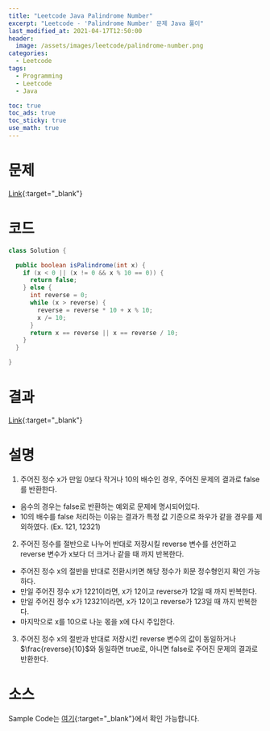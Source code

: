 ```yaml
---
title: "Leetcode Java Palindrome Number"
excerpt: "Leetcode - 'Palindrome Number' 문제 Java 풀이"
last_modified_at: 2021-04-17T12:50:00
header:
  image: /assets/images/leetcode/palindrome-number.png
categories:
  - Leetcode
tags:
  - Programming
  - Leetcode
  - Java

toc: true
toc_ads: true
toc_sticky: true
use_math: true
---
```

# 문제
[Link](https://leetcode.com/problems/palindrome-number/){:target="_blank"}

# 코드
```java
class Solution {

  public boolean isPalindrome(int x) {
    if (x < 0 || (x != 0 && x % 10 == 0)) {
      return false;
    } else {
      int reverse = 0;
      while (x > reverse) {
        reverse = reverse * 10 + x % 10;
        x /= 10;
      }
      return x == reverse || x == reverse / 10;
    }
  }

}
```

# 결과
[Link](https://leetcode.com/submissions/detail/481574918/){:target="_blank"}

# 설명
1. 주어진 정수 x가 만일 0보다 작거나 10의 배수인 경우, 주어진 문제의 결과로 false를 반환한다.
- 음수의 경우는 false로 반환하는 예외로 문제에 명시되어있다.
- 10의 배수를 false 처리하는 이유는 결과가 특정 값 기준으로 좌우가 같을 경우를 제외하였다. (Ex. 121, 12321)

2. 주어진 정수를 절반으로 나누어 반대로 저장시킬 reverse 변수를 선언하고 reverse 변수가 x보다 더 크거나 같을 때 까지 반복한다.
- 주어진 정수 x의 절반을 반대로 전환시키면 해당 정수가 회문 정수형인지 확인 가능하다.
- 만일 주어진 정수 x가 1221이라면, x가 12이고 reverse가 12일 때 까지 반복한다.
- 만일 주어진 정수 x가 12321이라면, x가 12이고 reverse가 123일 때 까지 반복한다.
- 마지막으로 x를 10으로 나눈 몫을 x에 다시 주입한다.

3. 주어진 정수 x의 절반과 반대로 저장시킨 reverse 변수의 값이 동일하거나 $\frac{reverse}{10}$와 동일하면 true로, 아니면 false로 주어진 문제의 결과로 반환한다.

# 소스
Sample Code는 [여기](https://github.com/GracefulSoul/leetcode/blob/master/src/main/java/gracefulsoul/problems/PalindromeNumber.java){:target="_blank"}에서 확인 가능합니다.